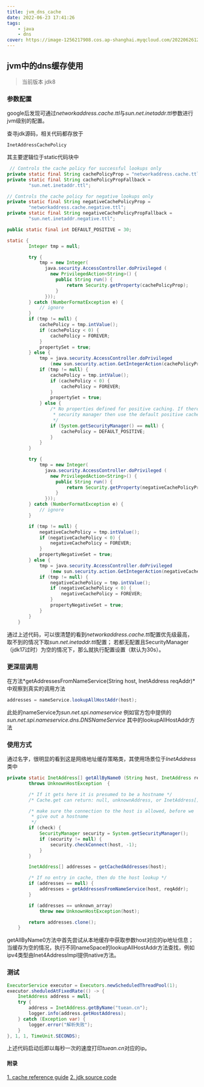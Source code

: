 ```yaml
---
title: jvm_dns_cache
date: 2022-06-23 17:41:26
tags:
    - java
    - dns
cover: https://image-1256217908.cos.ap-shanghai.myqcloud.com/20220626124942.png
---
```



## jvm中的dns缓存使用

> 当前版本 jdk8


### 参数配置
google后发现可通过*networkaddress.cache.ttl*与*sun.net.inetaddr.ttl*参数进行jvm级别的配置。

查寻jdk源码，相关代码都存放于
```text
InetAddressCachePolicy
```

其主要逻辑位于static代码块中
```java
 // Controls the cache policy for successful lookups only
private static final String cachePolicyProp = "networkaddress.cache.ttl";
private static final String cachePolicyPropFallback =
        "sun.net.inetaddr.ttl";

// Controls the cache policy for negative lookups only
private static final String negativeCachePolicyProp =
        "networkaddress.cache.negative.ttl";
private static final String negativeCachePolicyPropFallback =
        "sun.net.inetaddr.negative.ttl";

public static final int DEFAULT_POSITIVE = 30;

static {
        Integer tmp = null;

        try {
            tmp = new Integer(
              java.security.AccessController.doPrivileged (
                new PrivilegedAction<String>() {
                  public String run() {
                      return Security.getProperty(cachePolicyProp);
                  }
              }));
        } catch (NumberFormatException e) {
            // ignore
        }
        if (tmp != null) {
            cachePolicy = tmp.intValue();
            if (cachePolicy < 0) {
                cachePolicy = FOREVER;
            }
            propertySet = true;
        } else {
            tmp = java.security.AccessController.doPrivileged
                (new sun.security.action.GetIntegerAction(cachePolicyPropFallback));
            if (tmp != null) {
                cachePolicy = tmp.intValue();
                if (cachePolicy < 0) {
                    cachePolicy = FOREVER;
                }
                propertySet = true;
            } else {
                /* No properties defined for positive caching. If there is no
                 * security manager then use the default positive cache value.
                 */
                if (System.getSecurityManager() == null) {
                    cachePolicy = DEFAULT_POSITIVE;
                }
            }
        }

        try {
            tmp = new Integer(
              java.security.AccessController.doPrivileged (
                new PrivilegedAction<String>() {
                  public String run() {
                      return Security.getProperty(negativeCachePolicyProp);
                  }
              }));
        } catch (NumberFormatException e) {
            // ignore
        }

        if (tmp != null) {
            negativeCachePolicy = tmp.intValue();
            if (negativeCachePolicy < 0) {
                negativeCachePolicy = FOREVER;
            }
            propertyNegativeSet = true;
        } else {
            tmp = java.security.AccessController.doPrivileged
                (new sun.security.action.GetIntegerAction(negativeCachePolicyPropFallback));
            if (tmp != null) {
                negativeCachePolicy = tmp.intValue();
                if (negativeCachePolicy < 0) {
                    negativeCachePolicy = FOREVER;
                }
                propertyNegativeSet = true;
            }
        }
    }
```


通过上述代码，可以很清楚的看到*networkaddress.cache.ttl*配置优先级最高，取不到的情况下取*sun.net.inetaddr.ttl*配置；
若都无配置且SecurityManager（jdk17过时）为空的情况下，那么就执行配置设置（默认为30s）。


### 更深层调用
在方法*getAddressesFromNameService(String host, InetAddress reqAddr)*中观察到真实的调用方法
```java
addresses = nameService.lookupAllHostAddr(host);
```
此处的nameService为*sun.net.spi.nameservice*
例如官方包中提供的*sun.net.spi.nameservice.dns.DNSNameService*
其中的lookupAllHostAddr方法


### 使用方式
通过名字，很明显的看到这是网络地址缓存策略类，其使用场景位于*InetAddress*类中

```java
private static InetAddress[] getAllByName0 (String host, InetAddress reqAddr, boolean check)
        throws UnknownHostException  {

        /* If it gets here it is presumed to be a hostname */
        /* Cache.get can return: null, unknownAddress, or InetAddress[] */

        /* make sure the connection to the host is allowed, before we
         * give out a hostname
         */
        if (check) {
            SecurityManager security = System.getSecurityManager();
            if (security != null) {
                security.checkConnect(host, -1);
            }
        }

        InetAddress[] addresses = getCachedAddresses(host);

        /* If no entry in cache, then do the host lookup */
        if (addresses == null) {
            addresses = getAddressesFromNameService(host, reqAddr);
        }

        if (addresses == unknown_array)
            throw new UnknownHostException(host);

        return addresses.clone();
    }
```

getAllByName0方法中首先尝试从本地缓存中获取参数host对应的ip地址信息；
当缓存为空的情况，执行不同nameSpace的lookupAllHostAddr方法查找，例如ipv4类型由Inet4AddressImpl提供native方法。


### 测试
```java
ExecutorService executor = Executors.newScheduledThreadPool(1);
executor.sheduledAtFixedRate(() -> {
    InetAddress address = null;
    try {
        address = InetAddress.getByName("tuean.cn");
        logger.info(address.getHostAddress);
    } catch (Exception var) {
        logger.error("解析失败");
    }
}, 1, 1, TimeUnit.SECONDS);
```

上述代码启动后即以每秒一次的速度打印*tuean.cn*对应的ip。


#### 附录
[1. cache reference guide](http://javaeesupportpatterns.blogspot.com/2011/03/java-dns-cache-reference-guide.html)
[2. jdk source code](http://hg.openjdk.java.net/jdk8/jdk8/jdk/)
